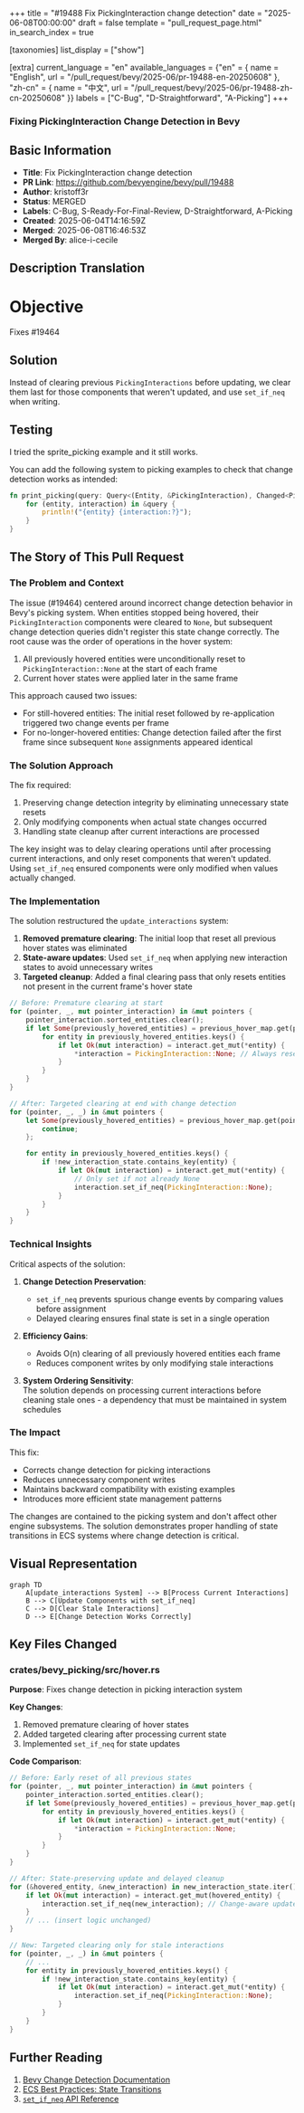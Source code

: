 +++
title = "#19488 Fix PickingInteraction change detection"
date = "2025-06-08T00:00:00"
draft = false
template = "pull_request_page.html"
in_search_index = true

[taxonomies]
list_display = ["show"]

[extra]
current_language = "en"
available_languages = {"en" = { name = "English", url = "/pull_request/bevy/2025-06/pr-19488-en-20250608" }, "zh-cn" = { name = "中文", url = "/pull_request/bevy/2025-06/pr-19488-zh-cn-20250608" }}
labels = ["C-Bug", "D-Straightforward", "A-Picking"]
+++

### Fixing PickingInteraction Change Detection in Bevy

## Basic Information  
- **Title**: Fix PickingInteraction change detection  
- **PR Link**: https://github.com/bevyengine/bevy/pull/19488  
- **Author**: kristoff3r  
- **Status**: MERGED  
- **Labels**: C-Bug, S-Ready-For-Final-Review, D-Straightforward, A-Picking  
- **Created**: 2025-06-04T14:16:59Z  
- **Merged**: 2025-06-08T16:46:53Z  
- **Merged By**: alice-i-cecile  

## Description Translation  
# Objective  

Fixes #19464  

## Solution  

Instead of clearing previous `PickingInteractions` before updating, we clear them last for those components that weren't updated, and use `set_if_neq` when writing.  

## Testing  

I tried the sprite_picking example and it still works.  

You can add the following system to picking examples to check that change detection works as intended:  

```rust  
fn print_picking(query: Query<(Entity, &PickingInteraction), Changed<PickingInteraction>>) {  
    for (entity, interaction) in &query {  
        println!("{entity} {interaction:?}");  
    }  
}  
```

## The Story of This Pull Request  

### The Problem and Context  
The issue (#19464) centered around incorrect change detection behavior in Bevy's picking system. When entities stopped being hovered, their `PickingInteraction` components were cleared to `None`, but subsequent change detection queries didn't register this state change correctly. The root cause was the order of operations in the hover system:  

1. All previously hovered entities were unconditionally reset to `PickingInteraction::None` at the start of each frame  
2. Current hover states were applied later in the same frame  

This approach caused two issues:  
- For still-hovered entities: The initial reset followed by re-application triggered two change events per frame  
- For no-longer-hovered entities: Change detection failed after the first frame since subsequent `None` assignments appeared identical  

### The Solution Approach  
The fix required:  
1. Preserving change detection integrity by eliminating unnecessary state resets  
2. Only modifying components when actual state changes occurred  
3. Handling state cleanup after current interactions are processed  

The key insight was to delay clearing operations until after processing current interactions, and only reset components that weren't updated. Using `set_if_neq` ensured components were only modified when values actually changed.  

### The Implementation  
The solution restructured the `update_interactions` system:  

1. **Removed premature clearing**: The initial loop that reset all previous hover states was eliminated  
2. **State-aware updates**: Used `set_if_neq` when applying new interaction states to avoid unnecessary writes  
3. **Targeted cleanup**: Added a final clearing pass that only resets entities not present in the current frame's hover state  

```rust
// Before: Premature clearing at start
for (pointer, _, mut pointer_interaction) in &mut pointers {
    pointer_interaction.sorted_entities.clear();
    if let Some(previously_hovered_entities) = previous_hover_map.get(pointer) {
        for entity in previously_hovered_entities.keys() {
            if let Ok(mut interaction) = interact.get_mut(*entity) {
                *interaction = PickingInteraction::None; // Always reset
            }
        }
    }
}

// After: Targeted clearing at end with change detection
for (pointer, _, _) in &mut pointers {
    let Some(previously_hovered_entities) = previous_hover_map.get(pointer) else {
        continue;
    };

    for entity in previously_hovered_entities.keys() {
        if !new_interaction_state.contains_key(entity) {
            if let Ok(mut interaction) = interact.get_mut(*entity) {
                // Only set if not already None
                interaction.set_if_neq(PickingInteraction::None);
            }
        }
    }
}
```

### Technical Insights  
Critical aspects of the solution:  

1. **Change Detection Preservation**:  
   - `set_if_neq` prevents spurious change events by comparing values before assignment  
   - Delayed clearing ensures final state is set in a single operation  

2. **Efficiency Gains**:  
   - Avoids O(n) clearing of all previously hovered entities each frame  
   - Reduces component writes by only modifying stale interactions  

3. **System Ordering Sensitivity**:  
   The solution depends on processing current interactions before cleaning stale ones - a dependency that must be maintained in system schedules  

### The Impact  
This fix:  
- Corrects change detection for picking interactions  
- Reduces unnecessary component writes  
- Maintains backward compatibility with existing examples  
- Introduces more efficient state management patterns  

The changes are contained to the picking system and don't affect other engine subsystems. The solution demonstrates proper handling of state transitions in ECS systems where change detection is critical.

## Visual Representation  

```mermaid
graph TD
    A[update_interactions System] --> B[Process Current Interactions]
    B --> C[Update Components with set_if_neq]
    C --> D[Clear Stale Interactions]
    D --> E[Change Detection Works Correctly]
```

## Key Files Changed  

### crates/bevy_picking/src/hover.rs  
**Purpose**: Fixes change detection in picking interaction system  

**Key Changes**:  
1. Removed premature clearing of hover states  
2. Added targeted clearing after processing current state  
3. Implemented `set_if_neq` for state updates  

**Code Comparison**:  
```rust
// Before: Early reset of all previous states
for (pointer, _, mut pointer_interaction) in &mut pointers {
    pointer_interaction.sorted_entities.clear();
    if let Some(previously_hovered_entities) = previous_hover_map.get(pointer) {
        for entity in previously_hovered_entities.keys() {
            if let Ok(mut interaction) = interact.get_mut(*entity) {
                *interaction = PickingInteraction::None;
            }
        }
    }
}

// After: State-preserving update and delayed cleanup
for (&hovered_entity, &new_interaction) in new_interaction_state.iter() {
    if let Ok(mut interaction) = interact.get_mut(hovered_entity) {
        interaction.set_if_neq(new_interaction); // Change-aware update
    }
    // ... (insert logic unchanged)
}

// New: Targeted clearing only for stale interactions
for (pointer, _, _) in &mut pointers {
    // ...
    for entity in previously_hovered_entities.keys() {
        if !new_interaction_state.contains_key(entity) {
            if let Ok(mut interaction) = interact.get_mut(*entity) {
                interaction.set_if_neq(PickingInteraction::None);
            }
        }
    }
}
```

## Further Reading  
1. [Bevy Change Detection Documentation](https://bevyengine.org/learn/book/next/programming/change-detection/)  
2. [ECS Best Practices: State Transitions](https://github.com/bevyengine/bevy/discussions/19464)  
3. [`set_if_neq` API Reference](https://docs.rs/bevy-ecs/latest/bevy_ecs/component/struct.ComponentMut.html#method.set_if_neq)